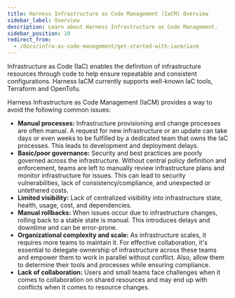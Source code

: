 ```yaml
---
title: Harness Infrastructure as Code Management (IaCM) Overview
sidebar_label: Overview
description: Learn about Harness Infrastructure as Code Management.
sidebar_position: 10
redirect_from:
  - /docs/infra-as-code-management/get-started-with-iacm/iacm
---
```


Infrastructure as Code (IaC) enables the definition of infrastructure resources through code to help ensure repeatable and consistent configurations.
Harness IaCM currently supports well-known IaC tools, Terraform and OpenTofu.

Harness Infrastructure as Code Management (IaCM) provides a way to avoid the following common issues:

- **Manual processes:** Infrastructure provisioning and change processes are often manual. A request for new infrastructure or an update can take days or even weeks to be fulfilled by a dedicated team that owns the IaC processes. This leads to development and deployment delays.
- **Basic/poor governance:** Security and best practices are poorly governed across the infrastructure. Without central policy definition and enforcement, teams are left to manually review infrastructure plans and monitor infrastructure for issues. This can lead to security vulnerabilities, lack of consistency/compliance, and unexpected or untethered costs.
- **Limited visibility:** Lack of centralized visibility into infrastructure state, health, usage, cost, and dependencies.
- **Manual rollbacks:** When issues occur due to infrastructure changes, rolling back to a stable state is manual. This introduces delays and downtime and can be error-prone.
- **Organizational complexity and scale:** As infrastructure scales, it requires more teams to maintain it. For effective collaboration, it's essential to delegate ownership of infrastructure across these teams and empower them to work in parallel without conflict.  Also, allow them to determine their tools and processes while ensuring compliance.
- **Lack of collaboration:** Users and small teams face challenges when it comes to collaboration on shared resources and may end up with conflicts when it comes to resource changes. 


